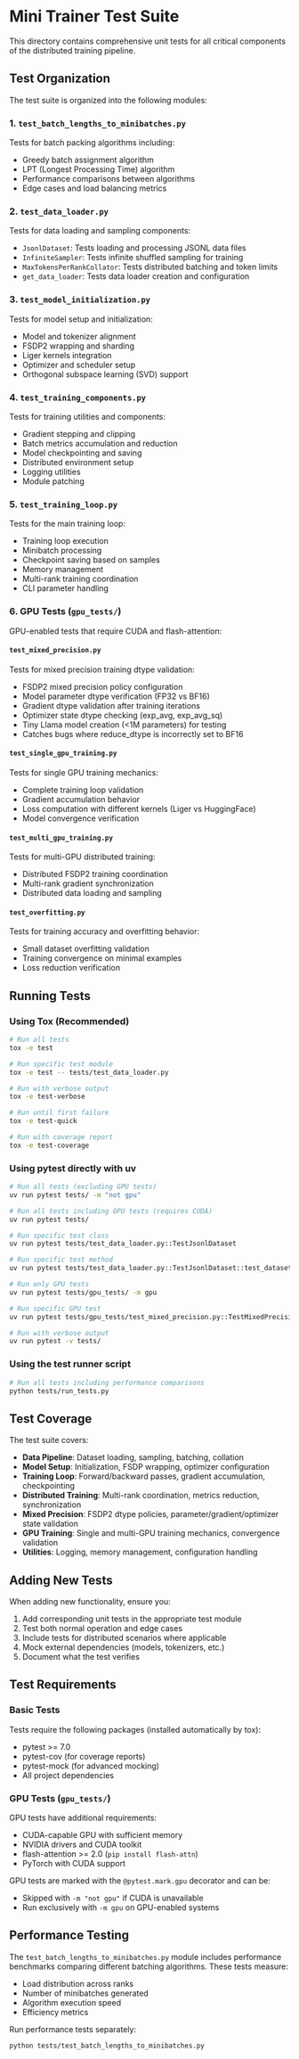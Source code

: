 # Mini Trainer Test Suite

This directory contains comprehensive unit tests for all critical components of the distributed training pipeline.

## Test Organization

The test suite is organized into the following modules:

### 1. `test_batch_lengths_to_minibatches.py`
Tests for batch packing algorithms including:
- Greedy batch assignment algorithm
- LPT (Longest Processing Time) algorithm  
- Performance comparisons between algorithms
- Edge cases and load balancing metrics

### 2. `test_data_loader.py`
Tests for data loading and sampling components:
- `JsonlDataset`: Tests loading and processing JSONL data files
- `InfiniteSampler`: Tests infinite shuffled sampling for training
- `MaxTokensPerRankCollator`: Tests distributed batching and token limits
- `get_data_loader`: Tests data loader creation and configuration

### 3. `test_model_initialization.py`
Tests for model setup and initialization:
- Model and tokenizer alignment
- FSDP2 wrapping and sharding
- Liger kernels integration
- Optimizer and scheduler setup
- Orthogonal subspace learning (SVD) support

### 4. `test_training_components.py`
Tests for training utilities and components:
- Gradient stepping and clipping
- Batch metrics accumulation and reduction
- Model checkpointing and saving
- Distributed environment setup
- Logging utilities
- Module patching

### 5. `test_training_loop.py`
Tests for the main training loop:
- Training loop execution
- Minibatch processing
- Checkpoint saving based on samples
- Memory management
- Multi-rank training coordination
- CLI parameter handling

### 6. GPU Tests (`gpu_tests/`)
GPU-enabled tests that require CUDA and flash-attention:

#### `test_mixed_precision.py`
Tests for mixed precision training dtype validation:
- FSDP2 mixed precision policy configuration
- Model parameter dtype verification (FP32 vs BF16)
- Gradient dtype validation after training iterations
- Optimizer state dtype checking (exp_avg, exp_avg_sq)
- Tiny Llama model creation (<1M parameters) for testing
- Catches bugs where reduce_dtype is incorrectly set to BF16

#### `test_single_gpu_training.py`
Tests for single GPU training mechanics:
- Complete training loop validation
- Gradient accumulation behavior
- Loss computation with different kernels (Liger vs HuggingFace)
- Model convergence verification

#### `test_multi_gpu_training.py`
Tests for multi-GPU distributed training:
- Distributed FSDP2 training coordination
- Multi-rank gradient synchronization
- Distributed data loading and sampling

#### `test_overfitting.py`
Tests for training accuracy and overfitting behavior:
- Small dataset overfitting validation
- Training convergence on minimal examples
- Loss reduction verification

## Running Tests

### Using Tox (Recommended)
```bash
# Run all tests
tox -e test

# Run specific test module
tox -e test -- tests/test_data_loader.py

# Run with verbose output
tox -e test-verbose

# Run until first failure
tox -e test-quick

# Run with coverage report
tox -e test-coverage
```

### Using pytest directly with uv
```bash
# Run all tests (excluding GPU tests)
uv run pytest tests/ -m "not gpu"

# Run all tests including GPU tests (requires CUDA)
uv run pytest tests/

# Run specific test class
uv run pytest tests/test_data_loader.py::TestJsonlDataset

# Run specific test method
uv run pytest tests/test_data_loader.py::TestJsonlDataset::test_dataset_initialization

# Run only GPU tests
uv run pytest tests/gpu_tests/ -m gpu

# Run specific GPU test
uv run pytest tests/gpu_tests/test_mixed_precision.py::TestMixedPrecisionDtypes::test_fsdp2_mixed_precision_dtypes

# Run with verbose output
uv run pytest -v tests/
```

### Using the test runner script
```bash
# Run all tests including performance comparisons
python tests/run_tests.py
```

## Test Coverage

The test suite covers:
- **Data Pipeline**: Dataset loading, sampling, batching, collation
- **Model Setup**: Initialization, FSDP wrapping, optimizer configuration
- **Training Loop**: Forward/backward passes, gradient accumulation, checkpointing
- **Distributed Training**: Multi-rank coordination, metrics reduction, synchronization
- **Mixed Precision**: FSDP2 dtype policies, parameter/gradient/optimizer state validation
- **GPU Training**: Single and multi-GPU training mechanics, convergence validation
- **Utilities**: Logging, memory management, configuration handling

## Adding New Tests

When adding new functionality, ensure you:
1. Add corresponding unit tests in the appropriate test module
2. Test both normal operation and edge cases
3. Include tests for distributed scenarios where applicable
4. Mock external dependencies (models, tokenizers, etc.)
5. Document what the test verifies

## Test Requirements

### Basic Tests
Tests require the following packages (installed automatically by tox):
- pytest >= 7.0
- pytest-cov (for coverage reports)
- pytest-mock (for advanced mocking)
- All project dependencies

### GPU Tests (`gpu_tests/`)
GPU tests have additional requirements:
- CUDA-capable GPU with sufficient memory
- NVIDIA drivers and CUDA toolkit
- flash-attention >= 2.0 (`pip install flash-attn`)
- PyTorch with CUDA support

GPU tests are marked with the `@pytest.mark.gpu` decorator and can be:
- Skipped with `-m "not gpu"` if CUDA is unavailable
- Run exclusively with `-m gpu` on GPU-enabled systems

## Performance Testing

The `test_batch_lengths_to_minibatches.py` module includes performance benchmarks comparing different batching algorithms. These tests measure:
- Load distribution across ranks
- Number of minibatches generated
- Algorithm execution speed
- Efficiency metrics

Run performance tests separately:
```bash
python tests/test_batch_lengths_to_minibatches.py
```
